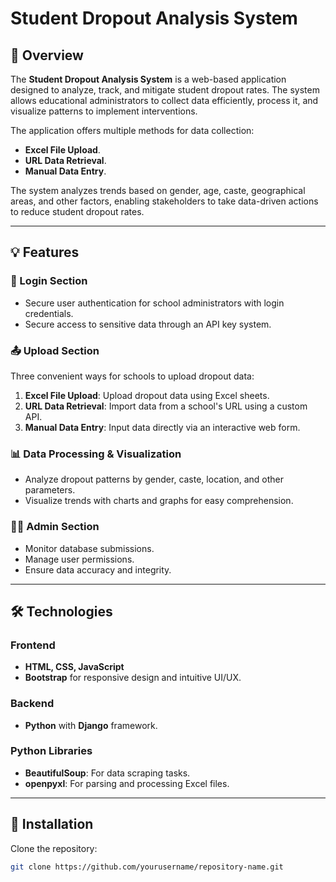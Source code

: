 # Student Dropout Analysis System

## 📌 Overview
The **Student Dropout Analysis System** is a web-based application designed to analyze, track, and mitigate student dropout rates. The system allows educational administrators to collect data efficiently, process it, and visualize patterns to implement interventions.

The application offers multiple methods for data collection:
- **Excel File Upload**.
- **URL Data Retrieval**.
- **Manual Data Entry**.

The system analyzes trends based on gender, age, caste, geographical areas, and other factors, enabling stakeholders to take data-driven actions to reduce student dropout rates.

---

## 💡 Features
### 🔑 Login Section
- Secure user authentication for school administrators with login credentials.
- Secure access to sensitive data through an API key system.

### 📤 Upload Section
Three convenient ways for schools to upload dropout data:
1. **Excel File Upload**: Upload dropout data using Excel sheets.
2. **URL Data Retrieval**: Import data from a school's URL using a custom API.
3. **Manual Data Entry**: Input data directly via an interactive web form.

### 📊 Data Processing & Visualization
- Analyze dropout patterns by gender, caste, location, and other parameters.
- Visualize trends with charts and graphs for easy comprehension.

### 👨‍💼 Admin Section
- Monitor database submissions.
- Manage user permissions.
- Ensure data accuracy and integrity.

---

## 🛠️ Technologies
### **Frontend**
- **HTML, CSS, JavaScript**
- **Bootstrap** for responsive design and intuitive UI/UX.

### **Backend**
- **Python** with **Django** framework.

### **Python Libraries**
- **BeautifulSoup**: For data scraping tasks.
- **openpyxl**: For parsing and processing Excel files.

---

## 🚀 Installation

Clone the repository:

```bash
git clone https://github.com/yourusername/repository-name.git

